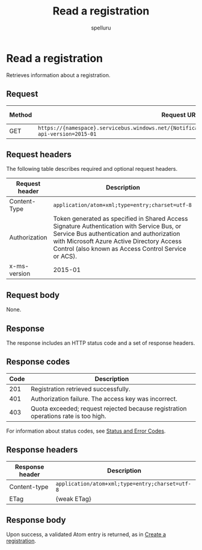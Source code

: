 ﻿---
title: "Read a registration"
ms.custom: ""
ms.date: 04/05/2019
ms.reviewer: ""
ms.service: "notification-hubs"
ms.suite: ""
ms.tgt_pltfrm: ""
ms.topic: "reference"
author: "spelluru"
ms.author: "spelluru"
manager: "timlt"

---

# Read a registration
Retrieves information about a registration.

## Request

| Method | Request URI | HTTP version |
| ------ | ----------- | ------------ |
| GET | `https://{namespace}.servicebus.windows.net/{NotificationHub}/registrations/<registrationId>?api-version=2015-01` | HTTP/1.1 |

## Request headers

The following table describes required and optional request headers.

| Request header | Description | 
| -------------- | ----------- | 
| Content-Type | `application/atom+xml;type=entry;charset=utf-8` |
| Authorization | Token generated as specified in Shared Access Signature Authentication with Service Bus, or Service Bus authentication and authorization with Microsoft Azure Active Directory Access Control (also known as Access Control Service or ACS). |
| x-ms-version | 2015-01 |

## Request body

None.

## Response

The response includes an HTTP status code and a set of response headers.

## Response codes

| Code | Description |
| ---- | ----------- | 
| 201 | Registration retrieved successfully. |
| 401 | Authorization failure. The access key was incorrect. |
| 403 | Quota exceeded; request rejected because registration operations rate is too high. |


For information about status codes, see [Status and Error Codes](/rest/api/storageservices/Common-REST-API-Error-Codes).

## Response headers

| Response header | Description |
| --------------- | ----------- |
| Content-type | `application/atom+xml;type=entry;charset=utf-8` |
| ETag | {weak ETag} |


## Response body

Upon success, a validated Atom entry is returned, as in [Create a registration](create-registration.md).

